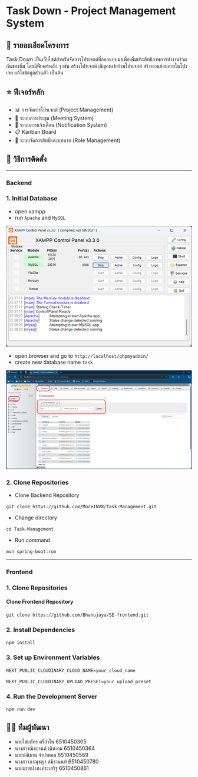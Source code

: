 # Task Down - Project Management System
## 📝 รายละเอียดโครงการ
Task Down เป็นเว็บไซต์สำหรับจัดการโปรเจกต์ที่ออกแบบมาเพื่อเพิ่มประสิทธิภาพการทำงานร่วมกันของทีม โดยมีฟีเจอร์หลัก ๆ เช่น สร้างโปรเจกต์ เชิญคนเข้าร่วมโปรเจกต์ สร้างงานย่อยภายในโปรเจค แก้ไขข้อมูลส่วนตัว เป็นต้น
## ⭐ ฟีเจอร์หลัก
- 📊 การจัดการโปรเจกต์ (Project Management)
- 🤝 ระบบการประชุม (Meeting System)
- 🔔 ระบบการแจ้งเตือน (Notification System)
- 📋 Kanban Board
- 👥 ระบบจัดการสิทธิ์และบทบาท (Role Management)
## 🚀 วิธีการติดตั้ง

---

### Backend

### 1. Initial Database
- open xampp
- run `Apache` and `MySQL`

![xampp](/img/xampp.png)

- open browser and go to `http://localhost/phpmyadmin/`
- create new database name `task`

![create the database](/img/create-database.png)


### 2. Clone Repositories

- Clone Backend Repository
```
git clone https://github.com/MoreINV8/Task-Management.git
```
- Change directory
```
cd Task-Management
```
- Run command
```
mvn spring-boot:run
```

---

### Frontend

### 1. Clone Repositories

#### Clone Frontend Repository
```
git clone https://github.com/Bhanujaya/SE-frontend.git
```
### 2. Install Dependencies
```
npm install 
```

### 3. Set up Environment Variables
```
NEXT_PUBLIC_CLOUDINARY_CLOUD_NAME=your_cloud_name
```
```
NEXT_PUBLIC_CLOUDINARY_UPLOAD_PRESET=your_upload_preset
```
### 4. Run the Development Server
```
npm run dev
```

## 👨‍💻 ทีมผู้พัฒนา
- นายไชยภัทร ศรีอำไพ 6510450305
- นางสาวณิชกานต์ เนินงาม 6510450364
- นายปณิธาน จำปาหอม 6510450569
- นางสาวภาณุชญา สมิธานนท์ 6510450780
- นายมรฑป เฮงประเสริฐ 6510450861
